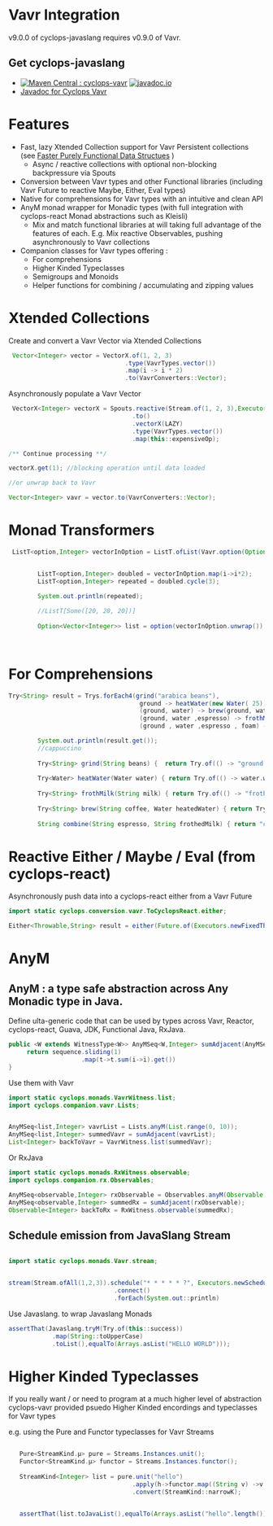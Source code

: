 # Vavr Integration

v9.0.0 of cyclops-javaslang requires v0.9.0 of Vavr.

## Get cyclops-javaslang


* [![Maven Central : cyclops-vavr](https://maven-badges.herokuapp.com/maven-central/com.aol.cyclops/cyclops-vavr/badge.svg)](https://maven-badges.herokuapp.com/maven-central/com.aol.cyclops/cyclops-vavr)   [![javadoc.io](https://javadocio-badges.herokuapp.com/com.aol.cyclops/cyclops-vavr/badge.svg)](https://javadocio-badges.herokuapp.com/com.aol.cyclops/cyclops-vavr)
* [Javadoc for Cyclops Vavr](http://www.javadoc.io/doc/com.aol.cyclops/cyclops-vavr/)

# Features

* Fast, lazy Xtended Collection support for Vavr Persistent collections (see [Faster Purely Functional Data Structues](https://medium.com/@johnmcclean/the-rise-and-rise-of-java-functional-data-structures-63782436f93b) )
   * Async / reactive collections with optional non-blocking backpressure via Spouts 
* Conversion between Vavr types and other Functional libraries (including Vavr Future to reactive Maybe, Either, Eval types)
* Native for comprehensions for Vavr types with an intuitive and clean API
* AnyM monad wrapper for Monadic types (with full integration with cyclops-react Monad abstractions such as Kleisli)
  * Mix and match functional libraries at will taking full advantage of the features of each. E.g. Mix reactive Observables, pushing asynchronously to Vavr collections 
* Companion classes for Vavr types offering :
  * For comprehensions
  * Higher Kinded Typeclasses
  * Semigroups and Monoids
  * Helper functions for combining / accumulating and zipping values



# Xtended Collections

Create and convert a Vavr Vector via Xtended Collections

```java
 Vector<Integer> vector = VectorX.of(1, 2, 3)
                                .type(VavrTypes.vector())
                                .map(i -> i * 2)
                                .to(VavrConverters::Vector);

```

Asynchronously populate a Vavr Vector

```java
 VectorX<Integer> vectorX = Spouts.reactive(Stream.of(1, 2, 3),Executors.newFixedThreadPool(1))
                                  .to()
                                  .vectorX(LAZY)
                                  .type(VavrTypes.vector())
                                  .map(this::expensiveOp);

/** Continue processing **/

vectorX.get(1); //blocking operation until data loaded

//or unwrap back to Vavr

Vector<Integer> vavr = vector.to(VavrConverters::Vector);

```

# Monad Transformers
```java
 ListT<option,Integer> vectorInOption = ListT.ofList(Vavr.option(Option.some(VavrVectorX.of(10))));


        ListT<option,Integer> doubled = vectorInOption.map(i->i*2);
        ListT<option,Integer> repeated = doubled.cycle(3);

        System.out.println(repeated);
    
        //ListT[Some([20, 20, 20])]
        
        Option<Vector<Integer>> list = option(vectorInOption.unwrap()).map(s -> s.to()
                                                                      .vectorX(LAZY)
                                                                      .to(VavrConverters::Vector));
```

# For Comprehensions

```java
Try<String> result = Trys.forEach4(grind("arabica beans"),
                                    ground -> heatWater(new Water( 25)),
                                    (ground, water) -> brew(ground, water),
                                    (ground, water ,espresso) -> frothMilk("milk"),
                                    (ground , water ,espresso , foam) -> combine(espresso, foam));

        System.out.println(result.get());
        //cappuccino
        
        Try<String> grind(String beans) {  return Try.of(() -> "ground coffee of " + beans);}
        
        Try<Water> heatWater(Water water) { return Try.of(() -> water.withTemperature(85)); }
        
        Try<String> frothMilk(String milk) { return Try.of(() -> "frothed " + milk);}
        
        Try<String> brew(String coffee, Water heatedWater) { return Try.of(() -> "espresso");}
        
        String combine(String espresso, String frothedMilk) { return "cappuccino"; }
```

# Reactive Either / Maybe / Eval (from cyclops-react)

Asynchronously push data into a cyclops-react either from a Vavr Future
```java
import static cyclops.conversion.vavr.ToCyclopsReact.either;

Either<Throwable,String> result = either(Future.of(Executors.newFixedThreadPool(1),this::loadData));
```

# AnyM

## AnyM : a type safe abstraction across Any Monadic type in Java.

Define ulta-generic code that can be used by types across Vavr, Reactor, cyclops-react, Guava, JDK, Functional Java, RxJava. 

```java
public <W extends WitnessType<W>> AnyMSeq<W,Integer> sumAdjacent(AnyMSeq<W,Integer> sequence){
     return sequence.sliding(1)
                    .map(t->t.sum(i->i).get())
}
```

Use them with Vavr 

```java
import static cyclops.monads.VavrWitness.list;
import cyclops.companion.vavr.Lists;


AnyMSeq<list,Integer> vavrList = Lists.anyM(List.range(0, 10));
AnyMSeq<list,Integer> summedVavr = sumAdjacent(vavrList);
List<Integer> backToVavr = VavrWitness.list(summedVavr);


```

Or RxJava

```java
import static cyclops.monads.RxWitness.observable;
import cyclops.companion.rx.Observables;

AnyMSeq<observable,Integer> rxObservable = Observables.anyM(Observable.range(0, 10));
AnyMSeq<observable,Integer> summedRx = sumAdjacent(rxObservable);
Observable<Integer> backToRx = RxWitness.observable(summedRx);


```


## Schedule emission from  JavaSlang Stream

```java

import static cyclops.monads.Vavr.stream;


stream(Stream.ofAll(1,2,3)).schedule("* * * * * ?", Executors.newScheduledThreadPool(1))
							 .connect()
							 .forEach(System.out::println)
```



Use Javaslang.<type> to wrap Javaslang Monads

```java	
assertThat(Javaslang.tryM(Try.of(this::success))
			.map(String::toUpperCase)
			.toList(),equalTo(Arrays.asList("HELLO WORLD")));
```


# Higher Kinded Typeclasses

If you really want / or need to program at a much higher level of abstraction cyclops-vavr provided psuedo Higher Kinded encordings and typeclasses for Vavr types

e.g. using the Pure and Functor typeclasses for Vavr Streams

```java

   Pure<StreamKind.µ> pure = Streams.Instances.unit();
   Functor<StreamKind.µ> functor = Streams.Instances.functor();
        
   StreamKind<Integer> list = pure.unit("hello")
                                  .apply(h->functor.map((String v) ->v.length(), h))
                                  .convert(StreamKind::narrowK);

        
   assertThat(list.toJavaList(),equalTo(Arrays.asList("hello".length())));
```







